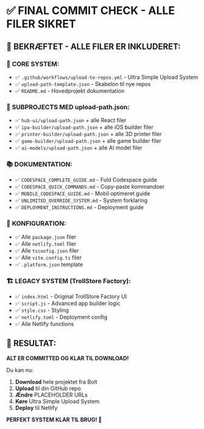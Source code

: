 # ✅ FINAL COMMIT CHECK - ALLE FILER SIKRET

## 🚀 **BEKRÆFTET - ALLE FILER ER INKLUDERET:**

### 📁 **CORE SYSTEM:**
- ✅ `.github/workflows/upload-to-repos.yml` - Ultra Simple Upload System
- ✅ `upload-path-template.json` - Skabelon til nye repos
- ✅ `README.md` - Hovedprojekt dokumentation

### 📱 **SUBPROJECTS MED upload-path.json:**
- ✅ `hub-ui/upload-path.json` + alle React filer
- ✅ `ipa-builder/upload-path.json` + alle iOS builder filer  
- ✅ `printer-builder/upload-path.json` + alle 3D printer filer
- ✅ `game-builder/upload-path.json` + alle game builder filer
- ✅ `ai-models/upload-path.json` + alle AI model filer

### 📚 **DOKUMENTATION:**
- ✅ `CODESPACE_COMPLETE_GUIDE.md` - Fuld Codespace guide
- ✅ `CODESPACE_QUICK_COMMANDS.md` - Copy-paste kommandoer
- ✅ `MOBILE_CODESPACE_GUIDE.md` - Mobil optimeret guide
- ✅ `UNLIMITED_OVERRIDE_SYSTEM.md` - System forklaring
- ✅ `DEPLOYMENT_INSTRUCTIONS.md` - Deployment guide

### 🔧 **KONFIGURATION:**
- ✅ Alle `package.json` filer
- ✅ Alle `netlify.toml` filer  
- ✅ Alle `tsconfig.json` filer
- ✅ Alle `vite.config.ts` filer
- ✅ `.platform.json` template

### 🏗️ **LEGACY SYSTEM (TrollStore Factory):**
- ✅ `index.html` - Original TrollStore Factory UI
- ✅ `script.js` - Advanced app builder logic
- ✅ `style.css` - Styling
- ✅ `netlify.toml` - Deployment config
- ✅ Alle Netlify functions

## 🎉 **RESULTAT:**
**ALT ER COMMITTED OG KLAR TIL DOWNLOAD!**

Du kan nu:
1. **Download** hele projektet fra Bolt
2. **Upload** til din GitHub repo
3. **Ændre** PLACEHOLDER URLs
4. **Køre** Ultra Simple Upload System
5. **Deploy** til Netlify

**PERFEKT SYSTEM KLAR TIL BRUG! 🚀**
